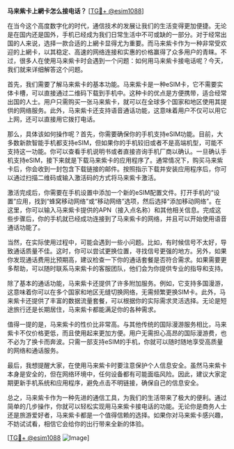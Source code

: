 **马来紫卡上網卡怎么接电话？** [[TG💪+ @esim1088](https://t.me/s/esim1088)]

在当今这个高度数字化的时代，通信技术的发展让我们的生活变得更加便捷。无论是在国内还是国外，手机已经成为我们日常生活中不可或缺的一部分。对于经常出国的人来说，选择一款合适的上網卡显得尤为重要。而马来紫卡作为一种非常受欢迎的上網卡，以其稳定、高速的网络连接和实惠的价格赢得了众多用户的青睐。不过，很多人在使用马来紫卡时会遇到一个问题：如何用马来紫卡接电话呢？今天，我们就来详细解答这个问题。

首先，我们需要了解马来紫卡的基本功能。马来紫卡是一种eSIM卡，它不需要实体卡槽，可以直接通过二维码下载到手机中。这种卡的优点是方便携带，适合经常出国的人士。用户只需购买一张马来紫卡，就可以在全球多个国家和地区使用其提供的网络服务。此外，马来紫卡还支持语音通话功能，这意味着用户不仅可以用它上网，还可以直接用它拨打电话。

那么，具体该如何操作呢？首先，你需要确保你的手机支持eSIM功能。目前，大多数新款智能手机都支持eSIM，但如果你的手机较旧或者不是高端机型，可能不支持这一功能。你可以查看手机说明书或者直接咨询手机厂商以确认。一旦确认手机支持eSIM，接下来就是下载马来紫卡的应用程序了。通常情况下，购买马来紫卡后，你会收到一封包含下载链接的邮件。按照指示下载并安装应用程序后，你可以通过扫描二维码或输入激活码的方式将马来紫卡激活。

激活完成后，你需要在手机设置中添加一个新的eSIM配置文件。打开手机的“设置”应用，找到“蜂窝移动网络”或“移动网络”选项，然后选择“添加移动网络”。在这里，你可以输入马来紫卡提供的APN（接入点名称）和其他相关信息。完成这些步骤后，你的手机就已经成功连接到了马来紫卡的网络，并且可以开始使用语音通话功能了。

当然，在实际使用过程中，可能会遇到一些小问题。比如，有时候信号不太好，导致通话质量不佳。这时，你可以尝试更换位置，寻找信号更强的地方。另外，如果你发现通话费用比预期高，建议检查一下你的通话套餐是否符合需求。如果需要更多帮助，可以随时联系马来紫卡的客服团队，他们会为你提供专业的指导和支持。

除了基本的通话功能，马来紫卡还提供了许多附加服务。例如，它支持多国漫游，这意味着你可以在多个国家和地区无缝切换网络，无需频繁更换SIM卡。此外，马来紫卡还提供了丰富的数据流量套餐，可以根据你的实际需求灵活选择。无论是短途旅行还是长期居住，马来紫卡都能满足你的各种需求。

值得一提的是，马来紫卡的性价比非常高。与其他传统的国际漫游服务相比，马来紫卡不仅价格更低，而且使用起来更加方便。用户无需担心高昂的国际漫游费，也不必为了换卡而奔波。只需一部支持eSIM的手机，你就可以随时随地享受高质量的网络和通话服务。

最后，我想提醒大家，在使用马来紫卡时要注意保护个人信息安全。虽然马来紫卡本身是安全的，但在网络环境中，任何设备都有可能面临风险。因此，建议大家定期更新手机系统和应用程序，避免点击不明链接，确保自己的信息安全。

总之，马来紫卡作为一种先进的通信工具，为我们的生活带来了极大的便利。通过简单的几步操作，你就可以轻松实现用马来紫卡接电话的功能。无论你是商务人士还是旅游爱好者，马来紫卡都是一个值得信赖的选择。如果你对马来紫卡感兴趣，不妨试试看，相信它会给你的出行带来全新的体验。

[[TG💪+ @esim1088](https://t.me/s/esim1088) ![Image](https://i.postimg.cc/4NQfJmqS/Snipaste-2025-05-13-00-14-12.png)]